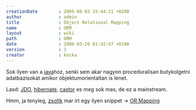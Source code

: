 ```yaml
---
creationDate        : 2005-08-03 15:44:21 +0200 
author              : admin 
title               : Object Relational Mapping 
name                : ORM 
layout              : wiki 
path                : ORM 
date                : 2006-03-26 01:42:47 +0100 
version             : 1 
creator             : kocka 
---
```

Sok ilyen van a [java](java.html)hoz, senki sem akar nagyon proceduralisan butykolgetni adatbazisokat amikor objektumorientaltan is lenet.

Lasd: [JDO](JDO.html), [hibernate](Hibernate.html), [castor](castor.html) es meg sok mas, de ez a mainstream.

Hmm, ja tenyleg, [zsoltk](zsoltk.html) mar irt egy ilyen snippet -> [OR Mapping](OR%20Mapping.html)
